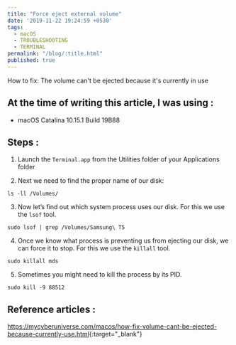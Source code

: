 ```yaml
---
title: "Force eject external volume"
date: '2019-11-22 19:24:59 +0530'
tags:
  - macOS
  - TROUBLESHOOTING
  - TERMINAL
permalink: "/blog/:title.html"
published: true
---
```

How to fix: The volume can't be ejected because it's currently in use

## At the time of writing this article, I was using :

- macOS Catalina 10.15.1 Build 19B88

## Steps :

1. Launch the `Terminal.app` from the Utilities folder of your Applications folder

2. Next we need to find the proper name of our disk:
```
ls -ll /Volumes/
```

3. Now let’s find out which system process uses our disk. For this we use the `lsof` tool.
```
sudo lsof | grep /Volumes/Samsung\ T5
```

4. Once we know what process is preventing us from ejecting our disk, we can force it to stop. For this we use the `killall` tool.
```
sudo killall mds
```

5. Sometimes you might need to kill the process by its PID.
```
sudo kill -9 88512
```

## Reference articles :

<https://mycyberuniverse.com/macos/how-fix-volume-cant-be-ejected-because-currently-use.html>{:target="_blank"}
